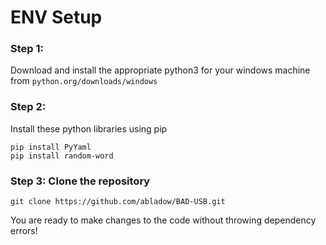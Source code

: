 # ENV Setup
### Step 1:
Download and install the appropriate python3 for your windows machine from `python.org/downloads/windows`
### Step 2:
Install these python libraries using pip

  ```
  pip install PyYaml
  pip install random-word
  ```
  
### Step 3: Clone the repository
  ```
  git clone https://github.com/abladow/BAD-USB.git
  ```

You are ready to make changes to the code without throwing dependency errors!
